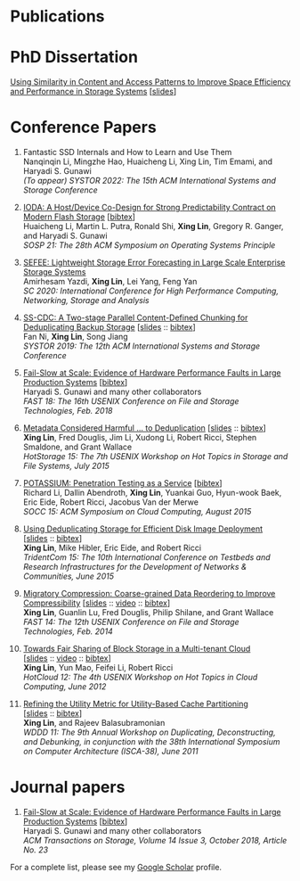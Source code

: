 # Publications


# PhD Dissertation

[Using Similarity in Content and Access Patterns to Improve Space Efficiency and Performance in Storage Systems][phd-thesis] [[slides][phd-slides]]

# Conference Papers

1. Fantastic SSD Internals and How to Learn and Use Them  
   Nanqinqin Li, Mingzhe Hao, Huaicheng Li, Xing Lin, Tim Emami, and Haryadi S. Gunawi  
   *(To appear) SYSTOR 2022: The 15th ACM International Systems and Storage Conference*
2. [IODA: A Host/Device Co-Design for Strong Predictability Contract on Modern Flash Storage][sosp2021] [[bibtex][sosp2021-bib]]  
   Huaicheng Li, Martin L. Putra, Ronald Shi, **Xing Lin**, Gregory R. Ganger, and Haryadi S. Gunawi  
   *SOSP 21: The 28th ACM Symposium on Operating Systems Principle*
3. [SEFEE: Lightweight Storage Error Forecasting in Large Scale Enterprise Storage Systems](https://sc20.supercomputing.org/)  
Amirhesam Yazdi, **Xing Lin**, Lei Yang, Feng Yan  
*SC 2020: International Conference for High Performance Computing, Networking, Storage and Analysis*

4. [SS-CDC: A Two-stage Parallel Content-Defined Chunking for Deduplicating Backup Storage][systor19] 
[[slides][systor19-slides] :: [bibtex][systor19-bib]]   
Fan Ni, **Xing Lin**, Song Jiang  
*SYSTOR 2019: The 12th ACM International Systems and Storage Conference*  

5. [Fail-Slow at Scale: Evidence of Hardware Performance Faults in Large Production Systems][fast18] 
[[bibtex][fast18-bib]]  
Haryadi S. Gunawi and many other collaborators  
*FAST 18: The 16th USENIX Conference on File and Storage Technologies, Feb. 2018*  

6. [Metadata Considered Harmful ... to Deduplication][hotstorage15] [[slides][hotstorage15-slides] :: [bibtex][hotstorage15-bib]]  
**Xing Lin**, Fred Douglis, Jim Li, Xudong Li, Robert Ricci, Stephen Smaldone, and Grant Wallace  
*HotStorage 15: The 7th USENIX Workshop on Hot Topics in Storage and File Systems, July 2015*  

7. [POTASSIUM: Penetration Testing as a Service][socc15] 
[[bibtex][socc15-bib]]   
Richard Li, Dallin Abendroth, **Xing Lin**, Yuankai Guo, Hyun-wook Baek, Eric Eide, Robert Ricci, Jacobus Van der Merwe   
*SOCC 15: ACM Symposium on Cloud Computing, August 2015*

8. [Using Deduplicating Storage for Efficient Disk Image Deployment][tridentcom15]  
[[slides][tridentcom15-slides] :: [bibtex][tridentcom15-bib]]   
**Xing Lin**, Mike Hibler, Eric Eide, and Robert Ricci     
*TridentCom 15: The 10th International Conference on Testbeds and Research Infrastructures for the Development of Networks & Communities, June 2015*  

9. [Migratory Compression: Coarse-grained Data Reordering to Improve Compressibility][mc-paper] 
[[slides][mc-slides] :: [video][mc-video] :: [bibtex][fast14-bib]]  
**Xing Lin**, Guanlin Lu, Fred Douglis, Philip Shilane, and Grant Wallace  
*FAST 14: The 12th USENIX Conference on File and Storage Technologies, Feb. 2014*  
  
10. [Towards Fair Sharing of Block Storage in a Multi-tenant Cloud][hotcloud12-paper]  
[[slides][hotcloud12-slides] :: [video][hotcloud12-video] :: [bibtex][hotcloud12-bib]]  
**Xing Lin**, Yun Mao, Feifei Li, Robert Ricci  
*HotCloud 12: The 4th USENIX Workshop on Hot Topics in Cloud Computing, June 2012*  

11. [Refining the Utility Metric for Utility-Based Cache Partitioning][wddd11-paper]  
[[slides][wddd11-slides] :: [bibtex][wddd11-bibtex]]  
**Xing Lin**, and Rajeev Balasubramonian  
*WDDD 11: The 9th Annual Workshop on Duplicating, Deconstructing, and
Debunking, in conjunction with the 38th International Symposium on Computer Architecture (ISCA-38), June 2011*


# Journal papers

1. [Fail-Slow at Scale: Evidence of Hardware Performance Faults in Large Production Systems][tos18] 
[[bibtex][tos18-bib]]  
Haryadi S. Gunawi and many other collaborators  
*ACM Transactions on Storage, Volume 14 Issue 3, October 2018, Article No. 23*  

For a complete list, please see my [Google Scholar](http://scholar.google.com/citations?user=hXf2D_wAAAAJ "Scholar") profile.

[phd-thesis]: https://github.com/xinglin/mypapers/blob/master/Xing-thesis.pdf
[phd-slides]: https://github.com/xinglin/mypapers/blob/master/defense-slides.pdf

[sosp2021]: https://dl.acm.org/doi/10.1145/3477132.3483573
[sosp2021-bib]: https://github.com/xinglin/mypapers/blob/master/bibtex/sosp21.bib
[systor19]: https://github.com/xinglin/mypapers/blob/master/systor19-final.pdf
[systor19-slides]: https://github.com/xinglin/mypapers/blob/master/systor19_slides.pptx
[systor19-bib]: https://github.com/xinglin/mypapers/blob/master/bibtex/systor19.bib

[tos18]: https://doi.org/10.1145/3242086
[tos18-bib]: https://github.com/xinglin/mypapers/blob/master/bibtex/tos18.bib
[fast18]: https://github.com/xinglin/mypapers/blob/master/fast18.pdf
[fast18-bib]: https://github.com/xinglin/mypapers/blob/master/bibtex/fast18.bib

[hotstorage15]: https://github.com/xinglin/mypapers/blob/master/hotstorage_final.pdf
[hotstorage15-slides]: https://github.com/xinglin/mypapers/blob/master/hotstorage15-slides.pdf
[hotstorage15-poster]: https://github.com/xinglin/mypapers/blob/master/hotstorage15-poster.pdf
[hotstorage15-bib]: https://github.com/xinglin/mypapers/blob/master/bibtex/hotstorage15.bib

[tridentcom15]: https://github.com/xinglin/mypapers/blob/master/tridentcom15_final.pdf
[tridentcom15-slides]: https://github.com/xinglin/mypapers/blob/master/tridentcom15_slides.pptx
[tridentcom15-bib]: https://github.com/xinglin/mypapers/blob/master/bibtex/tridentcom15.bib

[socc15]: https://github.com/xinglin/mypapers/blob/master/socc15-preprint.pdf
[socc15-bib]: https://github.com/xinglin/mypapers/blob/master/bibtex/socc15.bib

[mc-paper]: https://github.com/xinglin/mypapers/blob/master/fast14_final129.pdf
[mc-slides]: https://github.com/xinglin/mypapers/blob/master/fast14_slides.pdf
[fast14-bib]: https://github.com/xinglin/mypapers/blob/master/bibtex/fast14.bib
[mc-video]: https://www.usenix.org/conference/fast14/technical-sessions/presentation/lin

[hotcloud12-paper]: https://github.com/xinglin/mypapers/blob/master/hotcloud12_final.pdf
[hotcloud12-slides]: https://github.com/xinglin/mypapers/blob/master/hotcloud12_slides.pdf
[hotcloud12-bib]: https://github.com/xinglin/mypapers/blob/master/bibtex/hotcloud12.bib
[hotcloud12-video]: https://www.usenix.org/conference/hotcloud12/workshop-program/presentation/lin

[wddd11-paper]: https://github.com/xinglin/mypapers/blob/master/wddd11_final.pdf
[wddd11-slides]: https://github.com/xinglin/mypapers/blob/master/wddd11_slides.pdf
[wddd11-bibtex]: https://github.com/xinglin/mypapers/blob/master/bibtex/wddd11.bib

[sosp11-summary]: https://github.com/xinglin/mypapers/blob/master/sosp11_final.pdf
[sosp11-poster]: https://github.com/xinglin/mypapers/blob/master/sosp11_poster.pdf
[nfs-connector]: http://www.netapp.com/us/media/tr-4382.pdf

